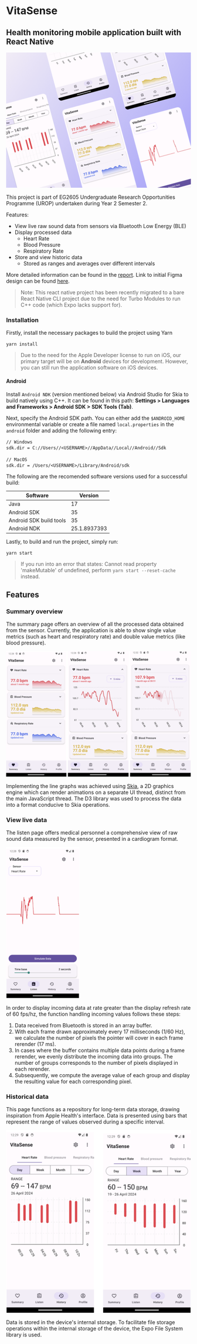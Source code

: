 # VitaSense

## Health monitoring mobile application built with React Native

![Vitasense](images/overview.png)

This project is part of EG2605 Undergraduate Research Opportunities Programme (UROP) undertaken during Year 2 Semester 2.

Features:

- View live raw sound data from sensors via Bluetooth Low Energy (BLE)
- Display processed data
  - Heart Rate
  - Blood Pressure
  - Respiratory Rate
- Store and view historic data
  - Stored as ranges and averages over different intervals

More detailed information can be found in the [report](report.pdf). Link to initial Figma design can be found [here](https://www.figma.com/proto/rscaqvvfQG3oc2lAk9ymbp/UROP-Project?node-id=0-1&t=D2Rvm3p4Alzlo0zG-1).

> Note: This react native project has been recently migrated to a bare React Native CLI project due to the need for Turbo Modules to run C++ code (which Expo lacks support for). 

### Installation

Firstly, install the necessary packages to build the project using Yarn

```
yarn install
```

> Due to the need for the Apple Developer license to run on iOS, our primary target will be on **Android** devices for development. However, you can still run the application software on iOS devices. 

#### Android

Install `Android NDK` (version mentioned below) via Android Studio for Skia to build natively using C++. It can be found in this path: **Settings > Languages and Frameworks > Android SDK > SDK Tools (Tab)**.

Next, specify the Android SDK path. You can either add the `$ANDROID_HOME` environmental variable or create a file named `local.properties` in the `android` folder and adding the following entry:

```
// Windows
sdk.dir = C://Users//<USERNAME>//AppData//Local//Android//Sdk

// MacOS
sdk.dir = /Users/<USERNAME>/Library/Android/sdk
```

The following are the recomended software versions used for a successful build:

| Software | Version |
| -------- | -------- |
| Java | 17 |
| Android SDK | 35 |
| Android SDK build tools | 35 |
| Android NDK | 25.1.8937393 |

Lastly, to build and run the project, simply run:
```
yarn start
```

> If you run into an error that states: Cannot read property 'makeMutable' of undefined, perform `yarn start --reset-cache` instead.

## Features

### Summary overview

The summary page offers an overview of all the processed data obtained from the sensor. Currently, the application is able to show single value metrics (such as heart and respiratory rate) and double value metrics (like blood pressure).

![Summary](images/summary.png)

Implementing the line graphs was achieved using [Skia](https://skia.org/), a 2D graphics engine which can render animations on a separate UI thread, distinct from the main JavaScript thread. The D3 library was used to process the data into a format conducive to Skia operations.

### View live data

The listen page offers medical personnel a comprehensive view of raw sound data measured by the sensor, presented in a cardiogram format.

 <img src="images/live.png" alt="Live data" width="200px" />

In order to display incoming data at rate greater than the display refresh rate of 60 fps/hz, the function handling incoming values follows these steps:

1. Data received from Bluetooth is stored in an array buffer.
2. With each frame drawn approximately every 17 milliseconds (1/60 Hz), we calculate the number of pixels the pointer will cover in each frame rerender (17 ms).
3. In cases where the buffer contains multiple data points during a frame rerender, we evenly distribute the incoming data into groups. The number of groups corresponds to the number of pixels displayed in each rerender.
4. Subsequently, we compute the average value of each group and display the resulting value for each corresponding pixel.

### Historical data

This page functions as a repository for long-term data storage, drawing inspiration from Apple Health's interface. Data is presented using bars that represent the range of values observed during a specific interval.

 <img src="images/history.png" alt="Live data" width="800px" />

Data is stored in the device's internal storage. To facilitate file storage operations within the internal storage of the device, the Expo File System library is used.